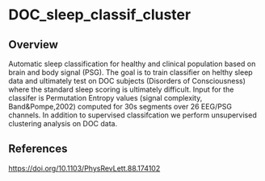# DOC_sleep_classif_cluster

## Overview 
Automatic sleep classification for healthy and clinical population based on brain and body signal (PSG). The goal is to train classifier on helthy sleep data and ultimately test on DOC subjects (Disorders of Consciousness) where the standard sleep scoring is ultimately difficult. Input for the classifer is Permutation Entropy values (signal complexity, Band&Pompe,2002) computed for 30s segments over 26 EEG/PSG channels. In addition to supervised classifcation we perform unsupervised clustering analysis on DOC data.

## References
https://doi.org/10.1103/PhysRevLett.88.174102
